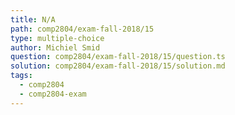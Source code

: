 ```yaml
---
title: N/A
path: comp2804/exam-fall-2018/15
type: multiple-choice
author: Michiel Smid
question: comp2804/exam-fall-2018/15/question.ts
solution: comp2804/exam-fall-2018/15/solution.md
tags:
  - comp2804
  - comp2804-exam
---
```


